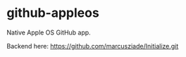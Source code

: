 # github-appleos
Native Apple OS GitHub app. 

Backend here: https://github.com/marcusziade/Initialize.git
